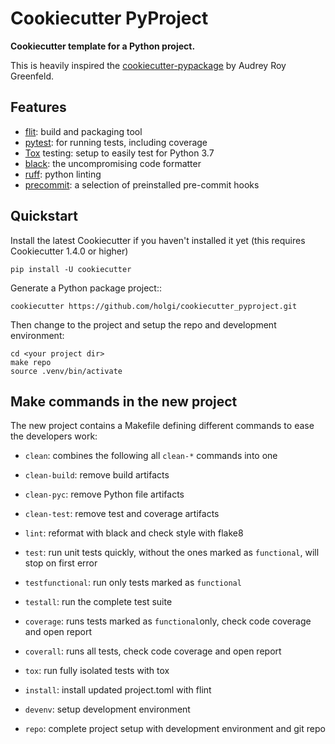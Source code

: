 Cookiecutter PyProject
======================

**Cookiecutter template for a Python project.**

This is heavily inspired the [cookiecutter-pypackage][coopy] by Audrey Roy Greenfeld.


Features
--------

- [flit][flit]: build and packaging tool
- [pytest][pytest]: for running tests, including coverage
- [Tox][tox] testing: setup to easily test for Python 3.7
- [black][black]: the uncompromising code formatter
- [ruff][ruff]: python linting
- [precommit][preco]: a selection of preinstalled pre-commit hooks


Quickstart
----------

Install the latest Cookiecutter if you haven't installed it yet (this requires
Cookiecutter 1.4.0 or higher)

    pip install -U cookiecutter

Generate a Python package project::

    cookiecutter https://github.com/holgi/cookiecutter_pyproject.git

Then change to the project and setup the repo and development environment:

    cd <your project dir>
    make repo
    source .venv/bin/activate


Make commands in the new project
--------------------------------

The new project contains a Makefile defining different commands to ease the
developers work:

- `clean`: combines the following all `clean-*` commands into one
- `clean-build`: remove build artifacts
- `clean-pyc`: remove Python file artifacts
- `clean-test`: remove test and coverage artifacts

- `lint`: reformat with black and check style with flake8
- `test`: run unit tests quickly, without the ones marked as `functional`, will stop on first error
- `testfunctional`: run only tests marked as `functional`
- `testall`: run the complete test suite
- `coverage`: runs tests marked as `functional`only, check code coverage and open report
- `coverall`: runs all tests, check code coverage and open report
- `tox`: run fully isolated tests with tox

- `install`: install updated project.toml with flint

- `devenv`: setup development environment

- `repo`: complete project setup with development environment and git repo




[coopy]: https://github.com/audreyr/cookiecutter-pypackage/
[flit]: https://flit.readthedocs.io/
[pytest]: https://docs.pytest.org/
[tox]: https://tox.readthedocs.io/
[black]: https://black.readthedocs.io/
[ruff]: https://github.com/charliermarsh/ruff
[preco]: https://pre-commit.com
